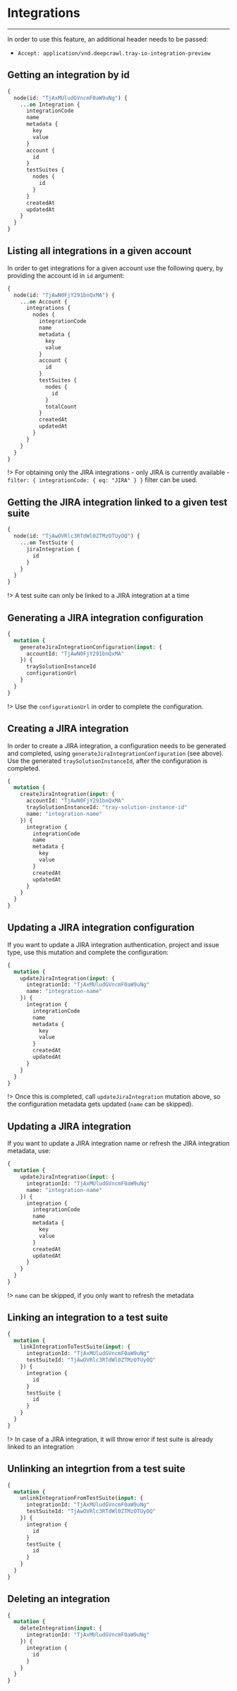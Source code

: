 # Integrations
---

In order to use this feature, an additional header needs to be passed:

- `Accept: application/vnd.deepcrawl.tray-io-integration-preview` 

## Getting an integration by id

```graphql
{
  node(id: "TjAxMUludGVncmF0aW9uNg") {
    ...on Integration {
      integrationCode
      name
      metadata {
        key
        value
      }
      account {
        id
      }
      testSuites {
        nodes {
          id
        }
      }
      createdAt
      updatedAt
    }
  }
}
```

## Listing all integrations in a given account

In order to get integrations for a given account use the following query, by providing the account id in `id` argument:

```graphql
{
  node(id: "TjAwN0FjY291bnQxMA") {
    ...on Account {
      integrations {
        nodes {
          integrationCode
          name
          metadata {
            key
            value
          }
          account {
            id
          }
          testSuites {
            nodes {
              id
            }
            totalCount
          }
          createdAt
          updatedAt
        }
      }
    }
  }
}
```

!> For obtaining only the JIRA integrations - only JIRA is currently available - `filter: { integrationCode: { eq: "JIRA" } }` filter can be used.

## Getting the JIRA integration linked to a given test suite

```graphql
{
  node(id: "TjAwOVRlc3RTdWl0ZTMzOTUyOQ") {
    ...on TestSuite {
      jiraIntegration {
        id
      }
    }
  }
}
```

!> A test suite can only be linked to a JIRA integration at a time

## Generating a JIRA integration configuration

```graphql
{
  mutation {
    generateJiraIntegrationConfiguration(input: {
      accountId: "TjAwN0FjY291bnQxMA"
    }) {
      traySolutionInstanceId
      configurationUrl
    }
  }
}
```

!> Use the `configurationUrl` in order to complete the configuration.

## Creating a JIRA integration

In order to create a JIRA integration, a configuration needs to be generated and completed, using `generateJiraIntegrationConfiguration` (see above). Use the generated `traySolutionInstanceId`, after the configuration is completed.

```graphql
{
  mutation {
    createJiraIntegration(input: {
      accountId: "TjAwN0FjY291bnQxMA"
      traySolutionInstanceId: "tray-solution-instance-id"
      name: "integration-name"
    }) {
      integration {
        integrationCode
        name
        metadata {
          key
          value
        }
        createdAt
        updatedAt
      }
    }
  }
}
```

## Updating a JIRA integration configuration

If you want to update a JIRA integration authentication, project and issue type, use this mutation and complete the configuration:

```graphql
{
  mutation {
    updateJiraIntegration(input: {
      integrationId: "TjAxMUludGVncmF0aW9uNg"
      name: "integration-name"
    }) {
      integration {
        integrationCode
        name
        metadata {
          key
          value
        }
        createdAt
        updatedAt
      }
    }
  }
}
```

!> Once this is completed, call `updateJiraIntegration` mutation above, so the configuration metadata gets updated (`name` can be skipped).

## Updating a JIRA integration

If you want to update a JIRA integration name or refresh the JIRA integration metadata, use:

```graphql
{
  mutation {
    updateJiraIntegration(input: {
      integrationId: "TjAxMUludGVncmF0aW9uNg"
      name: "integration-name"
    }) {
      integration {
        integrationCode
        name
        metadata {
          key
          value
        }
        createdAt
        updatedAt
      }
    }
  }
}
```

!> `name` can be skipped, if you only want to refresh the metadata

## Linking an integration to a test suite

```graphql
{
  mutation {
    linkIntegrationToTestSuite(input: {
      integrationId: "TjAxMUludGVncmF0aW9uNg"
      testSuiteId: "TjAwOVRlc3RTdWl0ZTMzOTUyOQ"
    }) {
      integration {
        id
      }
      testSuite {
        id
      }
    }
  }
}
```

!> In case of a JIRA integration, it will throw error if test suite is already linked to an integration

## Unlinking an integrtion from a test suite

```graphql
{
  mutation {
    unlinkIntegrationFromTestSuite(input: {
      integrationId: "TjAxMUludGVncmF0aW9uNg"
      testSuiteId: "TjAwOVRlc3RTdWl0ZTMzOTUyOQ"
    }) {
      integration {
        id
      }
      testSuite {
        id
      }
    }
  }
}
```

## Deleting an integration

```graphql
{
  mutation {
    deleteIntegration(input: {
      integrationId: "TjAxMUludGVncmF0aW9uNg"
    }) {
      integration {
        id
      }
    }
  }
}
```
